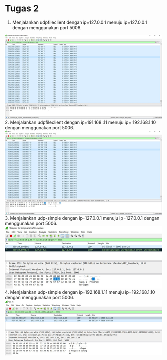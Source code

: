 <h1>Tugas 2</h1>

1. Menjalankan udpfileclient dengan ip=127.0.0.1 menuju ip=127.0.0.1 dengan menggunakan port 5006.
<img src="Foto/Foto wireshark udpfileclient local.JPG" >
2. Menjalankan udpfileclient dengan ip=191.168..11 menuju ip= 192.168.1.10 dengan menggunakan port 5006.
<img src="Foto/Foto wireshark udpfileclient wifi.JPG" >
3. Menjalankan udp-simple dengan ip=127.0.0.1 menuju ip=127.0.0.1 dengan menggunakan port 5006.
<img src="Foto/Foto wireshark udp_simpel local.JPG" >
4. Menjalankan udp-simple dengan ip=192.168.1.11 menuju ip=192.168.1.10 dengan menggunakan port 5006.
<img src="Foto/Foto wireshark udp_simple wifi.JPG" >
